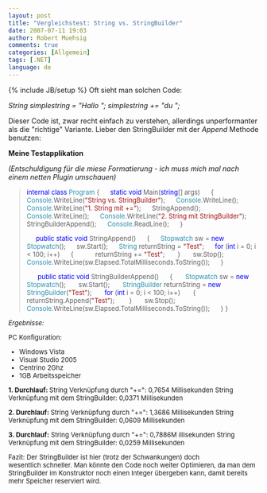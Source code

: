 ```yaml
---
layout: post
title: "Vergleichstest: String vs. StringBuilder"
date: 2007-07-11 19:03
author: Robert Muehsig
comments: true
categories: [Allgemein]
tags: [.NET]
language: de
---
```

{% include JB/setup %}
Oft sieht man solchen Code:

<em>String simplestring = "Hallo ";
simplestring += "du ";</em>

Dieser Code ist, zwar recht einfach zu verstehen, allerdings unperformanter als die "richtige" Variante.
Lieber den StringBuilder mit der <em>Append</em> Methode benutzen: 

<strong>Meine Testapplikation </strong>

<em>(Entschuldigung für die miese Formatierung - ich muss mich mal nach einem netten Plugin umschauen)</em>

<font size="2">
<blockquote><font size="2" color="#0000ff">internal class</font><font size="2"> </font><font size="2" color="#2b91af">Program
</font><font size="2">{
</font><font size="2" color="#0000ff">     static</font><font size="2"> </font><font size="2" color="#0000ff">void</font><font size="2"> Main(</font><font size="2" color="#0000ff">string</font><font size="2">[] args)
     {
</font><font size="2" color="#2b91af">     Console</font><font size="2">.WriteLine(</font><font size="2" color="#a31515">"String vs. StringBuilder"</font><font size="2">);
</font><font size="2" color="#2b91af">     Console</font><font size="2">.WriteLine();
</font><font size="2" color="#2b91af">     Console</font><font size="2">.WriteLine(</font><font size="2" color="#a31515">"1. String mit +="</font><font size="2">);
     StringAppend();
</font><font size="2" color="#2b91af">     Console</font><font size="2">.WriteLine();
</font><font size="2" color="#2b91af">     Console</font><font size="2">.WriteLine(</font><font size="2" color="#a31515">"2. String mit StringBuilder"</font><font size="2">);
     StringBuilderAppend();
</font><font size="2" color="#2b91af">     Console</font><font size="2">.ReadLine();
     }</font><font size="2"><font size="2" color="#0000ff">     </font></font>

<font size="2"><font size="2" color="#0000ff">     public</font><font size="2"> </font><font size="2" color="#0000ff">static</font><font size="2"> </font><font size="2" color="#0000ff">void</font><font size="2"> StringAppend()
</font><font size="2">     {
</font><font size="2" color="#2b91af">     Stopwatch</font><font size="2"> sw = </font><font size="2" color="#0000ff">new</font><font size="2"> </font><font size="2" color="#2b91af">Stopwatch</font><font size="2">();
     sw.Start();
</font><font size="2" color="#2b91af">     String</font><font size="2"> returnString = </font><font size="2" color="#a31515">"Test"</font><font size="2">;
</font><font size="2" color="#0000ff">     for</font><font size="2"> (</font><font size="2" color="#0000ff">int</font><font size="2"> i = 0; i &lt; 100; i++)
     {
           returnString += <font color="#a31515">"Test"</font><font size="2">;
</font></font></font><font size="2"><font size="2">      }
      sw.Stop();
      </font><font size="2" color="#2b91af">Console</font><font size="2">.WriteLine(sw.Elapsed.TotalMilliseconds.ToString());
     }</font></font><font size="2"><font size="2" color="#0000ff">     </font></font>

<font size="2"><font size="2" color="#0000ff">      public</font><font size="2"> </font><font size="2" color="#0000ff">static</font><font size="2"> </font><font size="2" color="#0000ff">void</font><font size="2"> StringBuilderAppend()
     {
</font><font size="2" color="#2b91af">      Stopwatch</font><font size="2"> sw = </font><font size="2" color="#0000ff">new</font><font size="2"> </font><font size="2" color="#2b91af">Stopwatch</font><font size="2">();
      sw.Start();
</font><font size="2" color="#2b91af">      StringBuilder</font><font size="2"> returnString = </font><font size="2" color="#0000ff">new</font><font size="2"> </font><font size="2" color="#2b91af">StringBuilder</font><font size="2">(</font><font size="2" color="#a31515">"Test"</font><font size="2">);
</font><font size="2" color="#0000ff">      for</font><font size="2"> (</font><font size="2" color="#0000ff">int</font><font size="2"> i = 0; i &lt; 100; i++)
      {
            returnString.Append(</font><font size="2" color="#a31515">"Test"</font><font size="2">);
       }
      sw.Stop();
</font><font size="2" color="#2b91af">     Console</font><font size="2">.WriteLine(sw.Elapsed.TotalMilliseconds.ToString());
     }
</font><font size="2">}</font></font></blockquote>
<em>Ergebnisse:</em>

PC Konfiguration:
- Windows Vista
- Visual Studio 2005
- Centrino 2Ghz
- 1GB Arbeitsspeicher

<strong>1. Durchlauf:
</strong>String Verknüpfung durch "+=": 0,7654 Millisekunden
String Verknüpfung mit dem StringBuilder: 0,0371 Millisekunden

<strong>2. Durchlauf:
</strong>String Verknüpfung durch "+=": 1,3686 Millisekunden
String Verknüpfung mit dem StringBuilder: 0,0609 Millisekunden

</font><strong>3. Durchlauf:</strong>
String Verknüpfung durch "+=": 0,7886M illisekunden
String Verknüpfung mit dem StringBuilder: 0,0259 Millisekunden

Fazit:
Der StringBuilder ist hier (trotz der Schwankungen) doch wesentlich schneller. Man könnte den Code noch weiter Optimieren, da man dem StringBuilder im Konstruktor noch einen Integer übergeben kann, damit bereits mehr Speicher reserviert wird.
